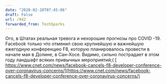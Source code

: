 ```yaml
---
date: "2020-02-28T07:45:06"
draft: False
url: /942
forwarded_from: TechSparks
---
```


Ого, в Штатах реальная тревога и нехорошие прогнозы про COVID -19. 
Facebook только что отменил свою крупнейшую и важнейшую ежегодную конференцию F8, которую планировалось провести в начале мая в Долине, в Сан-Хосе. Видимо, сильно пострадает в этом году ландшафт всяких привычных мероприятий;(
[
https://www.cnet.com/news/facebook-cancels-f8-developer-conference-over-coronavirus-concerns/](https://www.cnet.com/news/facebook-cancels-f8-developer-conference-over-coronavirus-concerns/)

